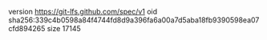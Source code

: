 version https://git-lfs.github.com/spec/v1
oid sha256:339c4b0598a84f4744fd8d9a396fa6a00a7d5aba18fb9390598ea07cfd894265
size 17145
